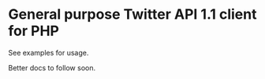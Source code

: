 # General purpose Twitter API 1.1 client for PHP

See examples for usage.

Better docs to follow soon.
